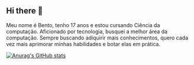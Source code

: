 ## Hi there 👋

Meu nome é Bento, tenho 17 anos e estou cursando Ciência da computação. Aficionado por tecnologia, busquei a melhor área da computação. Sempre buscando adiquirir mais conhecimentos, quero cada vez mais aprimorar minhas habilidades e botar elas em prática.

[![Anurag's GitHub stats](https://github-readme-stats.vercel.app/api?username=4kbento)](https://github.com/4kbento/github-readme-stats)
